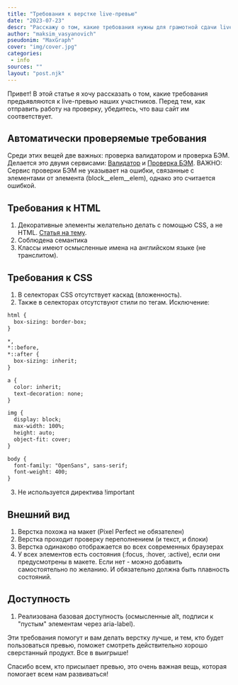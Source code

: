 ```yaml
---
title: "Требования к верстке live-превью"
date: "2023-07-23"
descr: "Расскажу о том, какие требования нужны для грамотной сдачи live-превью"
author: "maksim_vasyanovich"
pseudonim: "MaxGraph"
cover: "img/cover.jpg"
categories:
 - info
sources: ""
layout: "post.njk"
---
```


Привет! В этой статье я хочу рассказать о том, какие требования предъявляются к live-превью наших участников.
Перед тем, как отправить работу на проверку, убедитесь, что ваш сайт им соответствует.

## Автоматически проверяемые требования

Среди этих вещей две важных: проверка валидатором и проверка БЭМ.
Делается это двумя сервисами: <a href="https://validator.w3.org/#validate_by_input" target="_blank">Валидатор</a> и <a href="https://yoksel.github.io/html-tree/" target="_blank">Проверка БЭМ</a>. ВАЖНО: Сервис проверки БЭМ не указывает на ошибки, связанные с элементами от элемента (block__elem__elem), однако это считается ошибкой.

## Требования к HTML

1. Декоративные элементы желательно делать с помощью CSS, а не HTML. <a href="https://htmlacademy.ru/blog/html/content-or-decor-img" target="_blank">Статья на тему</a>.
2. Соблюдена семантика
3. Классы имеют осмысленные имена на английском языке (не транслитом).

## Требования к CSS

1. В селекторах CSS отсутствует каскад (вложенность).
2. Также в селекторах отсутствуют стили по тегам. Исключение:
``` html
html {
  box-sizing: border-box;
}

*,
*::before,
*::after {
  box-sizing: inherit;
}

a {
  color: inherit;
  text-decoration: none;
}

img {
  display: block;
  max-width: 100%;
  height: auto;
  object-fit: cover;
}

body {
  font-family: "OpenSans", sans-serif;
  font-weight: 400;
}
```
3. Не используется директива !important

## Внешний вид

1. Верстка похожа на макет (Pixel Perfect не обязателен)
2. Верстка проходит проверку переполнением (и текст, и блоки)
3. Верстка одинаково отображается во всех современных браузерах
4. У всех элементов есть состояния (:focus, :hover, :active), если они предусмотрены в макете. Если нет - можно добавить самостоятельно по желанию. И обязательно должна быть плавность состояний.

## Доступность

1. Реализована базовая доступность (осмысленные alt, подписи к "пустым" элементам через aria-label).

Эти требования помогут и вам делать верстку лучше, и тем, кто будет пользоваться превью, поможет смотреть действительно хорошо сверстанный продукт. Все в выигрыше!

Спасибо всем, кто присылает превью, это очень важная вещь, которая помогает всем нам развиваться!
